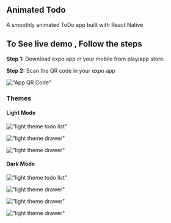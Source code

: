 ## Animated Todo
A smoothly animated ToDo app built with React Native

## To See live demo , Follow the steps 

__Step 1:__ Download expo app in your mobile from play/app store.

__Step 2:__ Scan the QR code in your expo app 

!["App QR Code"](doc/qr.png) 

### Themes
#### Light Mode
!["light theme todo list"](doc/lt.jpeg)

!["light theme drawer"](doc/ld.jpeg)

!["light theme drawer"](doc/lp.jpeg)



#### Dark Mode
!["light theme todo list"](doc/dt.jpeg)

!["light theme drawer"](doc/dd.jpeg)

!["light theme drawer"](doc/dp.jpeg)

!["light theme drawer"](doc/del.jpeg)
